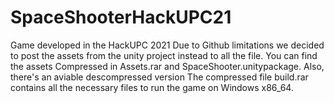 # SpaceShooterHackUPC21
Game developed in the HackUPC 2021
Due to Github limitations we decided to post the assets from the unity project instead to all the file.
You can find the assets Compressed in Assets.rar and SpaceShooter.unitypackage. Also, there's an aviable descompressed version
The compressed file build.rar contains all the necessary files to run the game on Windows x86_64.
